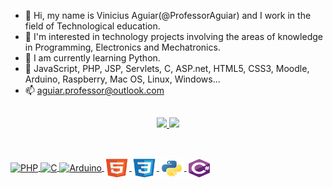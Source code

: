 - 👋 Hi, my name is Vinicius Aguiar(@ProfessorAguiar) and I work in the field of Technological education.
- 👀 I'm interested in technology projects involving the areas of knowledge in Programming, Electronics and Mechatronics.
- 🌱 I am currently learning Python.
- 💞️ JavaScript, PHP, JSP, Servlets, C, ASP.net, HTML5, CSS3, Moodle, Arduino, Raspberry, Mac OS, Linux, Windows...
- 📫 aguiar.professor@outlook.com
##
<div align="center" style="display: inline_block">
  <a href="https://github.com/ProfessorAguiar">
  <img height="180em" src="https://github-readme-stats.vercel.app/api?username=ProfessorAguiar&show_icons=true&theme=yeblu&include_all_commits=true&count_private=true"/>
  <img height="180em" src="https://github-readme-stats.vercel.app/api/top-langs/?username=ProfessorAguiar&layout=compact&langs_count=7&theme=yeblu"/>
</div>

##
  
<div style="display: inline_block"><br>
  <img align="center" alt="PHP" height="50" width="60" src="https://cdn.jsdelivr.net/gh/devicons/devicon/icons/php/php-original.svg">
  <img align="center" alt="C" height="50" width="60" src="https://cdn.jsdelivr.net/gh/devicons/devicon/icons/c/c-original.svg">
  <img align="center" alt="Arduino" height="50" width="60" src="https://cdn.jsdelivr.net/gh/devicons/devicon/icons/arduino/arduino-original-wordmark.svg">
  <img align="center" alt="HTML" height="30" width="40" src="https://raw.githubusercontent.com/devicons/devicon/master/icons/html5/html5-original.svg">
  <img align="center" alt="CSS" height="30" width="40" src="https://raw.githubusercontent.com/devicons/devicon/master/icons/css3/css3-original.svg">
  <img align="center" alt="Python" height="30" width="40" src="https://raw.githubusercontent.com/devicons/devicon/master/icons/python/python-original.svg">
  <img align="center" alt="Csharp" height="30" width="40" src="https://raw.githubusercontent.com/devicons/devicon/master/icons/csharp/csharp-original.svg">
</div>
